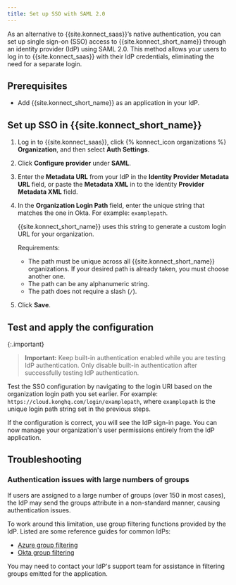 ```yaml
---
title: Set up SSO with SAML 2.0
---
```


As an alternative to {{site.konnect_saas}}’s native authentication, you can set up single sign-on (SSO) access to {{site.konnect_short_name}} through an identity provider (IdP) using SAML 2.0. This method allows your users to log in to {{site.konnect_saas}} with their IdP credentials, eliminating the need for a separate login.

## Prerequisites

* Add {{site.konnect_short_name}} as an application in your IdP.

## Set up SSO in {{site.konnect_short_name}}

1. Log in to {{site.konnect_saas}}, click {% konnect_icon organizations %} **Organization**, and then select **Auth Settings**.

2. Click **Configure provider** under **SAML**. 

3. Enter the **Metadata URL** from your IdP in the **Identity Provider Metadata URL** field, or paste the **Metadata XML** in to the Identity **Provider Metadata XML** field.

4. In the **Organization Login Path** field, enter the unique string that matches the one in Okta. For example: `examplepath`.

   {{site.konnect_short_name}} uses this string to generate a custom login
   URL for your organization.

   Requirements:
    * The path must be unique across all {{site.konnect_short_name}} organizations.
      If your desired path is already taken, you must choose another one.
    * The path can be any alphanumeric string.
    * The path does not require a slash (`/`).

5. Click **Save**.

## Test and apply the configuration

{:.important}
> **Important:** Keep built-in authentication enabled while you are testing IdP authentication. Only disable built-in authentication after successfully testing IdP authentication.

Test the SSO configuration by navigating to the login URI based on the organization login path you set earlier. For example: `https://cloud.konghq.com/login/examplepath`, where `examplepath` is the unique login path string set in the previous steps.

If the configuration is correct, you will see the IdP sign-in page. You can now manage your organization's user permissions entirely from the IdP application.

## Troubleshooting

### Authentication issues with large numbers of groups

If users are assigned to a large number of groups (over 150 in most cases), the IdP may send the groups attribute in a non-standard manner, causing authentication issues.

To work around this limitation, use group filtering functions provided by the IdP.
Listed are some reference guides for common IdPs:
* [Azure group filtering](https://learn.microsoft.com/en-us/azure/active-directory/hybrid/connect/how-to-connect-fed-group-claims#group-filtering)
* [Okta group filtering](https://support.okta.com/help/s/article/How-to-send-certain-groups-that-the-user-is-assigned-to-in-one-Group-attribute-statement)

You may need to contact your IdP's support team for assistance in filtering groups emitted for the application.